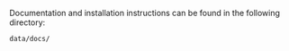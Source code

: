 

Documentation and installation instructions can be found in the following directory:

```
data/docs/
```


